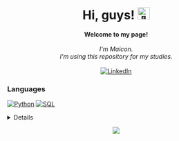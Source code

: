<h1 align="center">Hi, guys! <img src="https://github.com/wervlad/wervlad/assets/24524555/766d336d-b87d-44ba-807c-c51de2bc6b4d" width="28px" alt="👋"></h1>

<p align="center">
    <b>Welcome to my page!</b><br><br>
    <i>
        I'm Maicon.<br>
        I'm using this repository for my studies. <br>
    </i><br>
    <a href="https://www.linkedin.com/in/maiconcentner/">
        <img src="https://img.shields.io/badge/LinkedIn-blue?style=flat-square&logo=linkedin" alt="LinkedIn">
    </a>
    
    
</p>

### Languages
[![Python](https://img.shields.io/badge/python-black?style=for-the-badge&logo=python)](https://github.com/maiconcentner)
[![SQL](https://img.shields.io/badge/sql-black?style=for-the-badge&logo=mysql)](https://github.com/maiconcentner)



<details>
<p align="center">
  <a href="https://github.com/maiconcentner">
    <img src="http://github-profile-summary-cards.vercel.app/api/cards/profile-details?username=maiconcentner&theme=transparent" />
  </a>
  <a href="https://github.com/maiconcentner">
    <img src="https://github-readme-streak-stats.herokuapp.com/?user=maiconcentner&hide_border=true&card_width=338&theme=transparent" />
  </a>
  <a href="https://github.com/maiconcentner">
    <img src="http://github-profile-summary-cards.vercel.app/api/cards/stats?username=maiconcentner&theme=transparent" />
  </a>
  <a href="https://github.com/maiconcentner">
    <img src="https://github-readme-stats.vercel.app/api/top-langs/?username=maiconcentner&langs_count=10&exclude_repo=&hide=jupyter%20notebook,vim%20script,cmake,makefile,batchfile,emacs%20lisp,css,html&layout=default&card_width=699&hide_border=true&theme=transparent" />
  </a>
</p>
</details>

<p align="center">
  <a href="https://github.com/maiconcentner">
    <img src="https://komarev.com/ghpvc/?username=maiconcentner&color=blue&style=flat)" />
  </a>
</p>
<!--

- 🔭 I’m currently working on ...
- 🌱 I’m currently learning ...
- 👯 I’m looking to collaborate on ...
- 🤔 I’m looking for help with ...
- 💬 Ask me about ...
- 📫 How to reach me: ...
- 😄 Pronouns: ...
- ⚡ Fun fact: ...
-->
